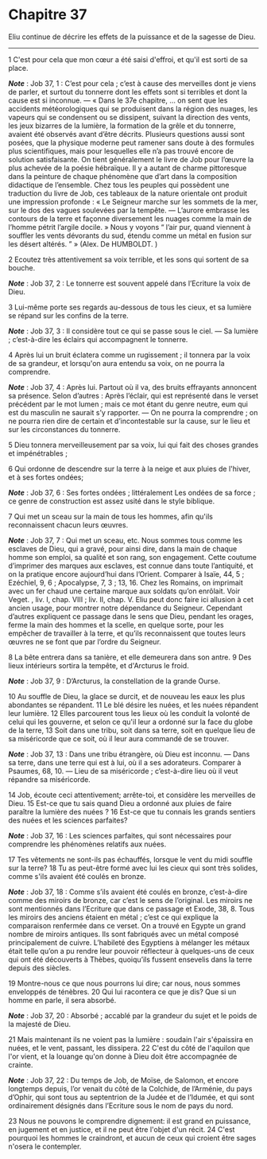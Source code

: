 # Chapitre 37

Eliu continue de décrire les effets de la puissance et de la sagesse de Dieu.

***

1 C'est pour cela que mon cœur a été saisi d'effroi, et qu'il est sorti de sa place.

***Note*** :  Job 37, 1 : C’est pour cela ; c’est à cause des merveilles dont je viens de parler, et surtout du tonnerre dont les effets sont si terribles et dont la cause est si inconnue. ― « Dans le 37e chapitre, … on sent que les accidents météorologiques qui se produisent dans la région des nuages, les vapeurs qui se condensent ou se dissipent, suivant la direction des vents, les jeux bizarres de la lumière, la formation de la grêle et du tonnerre, avaient été observés avant d’être décrits. Plusieurs questions aussi sont posées, que la physique moderne peut ramener sans doute à des formules plus scientifiques, mais pour lesquelles elle n’a pas trouvé encore de solution satisfaisante. On tient généralement le livre de Job pour l’œuvre la plus achevée de la poésie hébraïque. Il y a autant de charme pittoresque dans la peinture de chaque phénomène que d’art dans la composition didactique de l’ensemble. Chez tous les peuples qui possèdent une traduction du livre de Job, ces tableaux de la nature orientale ont produit
une impression profonde : « Le Seigneur marche sur les sommets de la mer, sur le dos des vagues soulevées par la tempête. ― L’aurore embrasse les contours de la terre et façonne diversement les nuages comme la main de l’homme pétrit l’argile docile. » Nous y voyons “ l’air pur, quand viennent à souffler les vents dévorants du sud, étendu comme un métal en fusion sur les désert altérés. ” » (Alex. De HUMBOLDT. )

2 Ecoutez très attentivement sa voix terrible, et les sons qui sortent de sa bouche.

***Note*** :  Job 37, 2 : Le tonnerre est souvent appelé dans l’Ecriture la voix de Dieu.

3 Lui-même porte ses regards au-dessous de tous les cieux, et sa lumière se répand sur les confins de la terre.

***Note*** :  Job 37, 3 : Il considère tout ce qui se passe sous le ciel. ― Sa lumière ; c’est-à-dire les éclairs qui accompagnent le tonnerre.

4 Après lui un bruit éclatera comme un rugissement ; il tonnera par la voix de sa grandeur, et lorsqu'on aura entendu sa voix, on ne pourra la comprendre.

***Note*** :  Job 37, 4 : Après lui. Partout où il va, des bruits effrayants annoncent sa présence. Selon d’autres : Après l’éclair, qui est représenté dans le verset précédent par le mot lumen ; mais ce mot étant du genre neutre, eum qui est du masculin ne saurait s’y rapporter. ― On ne pourra la comprendre ; on ne pourra rien dire de certain et d’incontestable sur la cause, sur le lieu et sur les circonstances du tonnerre.

5 Dieu tonnera merveilleusement par sa voix, lui qui fait des choses grandes et impénétrables ;


6 Qui ordonne de descendre sur la terre à la neige et aux pluies de l'hiver, et à ses fortes ondées;

***Note*** :  Job 37, 6 : Ses fortes ondées ; littéralement Les ondées de sa force ; ce genre de construction est assez usité dans le style biblique.

7 Qui met un sceau sur la main de tous les hommes, afin qu'ils reconnaissent chacun leurs œuvres.

***Note*** :  Job 37, 7 : Qui met un sceau, etc. Nous sommes tous comme les esclaves de Dieu, qui a gravé, pour ainsi dire, dans la main de chaque homme son emploi, sa qualité et son rang, son engagement. Cette coutume d’imprimer des marques aux esclaves, est connue dans toute l’antiquité, et on la pratique encore aujourd’hui dans l’Orient. Comparer à Isaïe, 44, 5 ; Ezéchiel, 9, 6 ; Apocalypse, 7, 3 ; 13, 16. Chez les Romains, on imprimait avec un fer chaud une certaine marque aux soldats qu’on enrôlait. Voir Veget. , liv. I, chap. VIII ; liv. II, chap. V. Eliu peut donc faire ici allusion à cet ancien usage, pour montrer notre dépendance du Seigneur. Cependant d’autres expliquent ce passage dans le sens que Dieu, pendant les orages, ferme la main des hommes et la scelle, en quelque sorte, pour les empêcher de travailler à la terre, et qu’ils reconnaissent que toutes leurs œuvres ne se font que par l’ordre du Seigneur.

8 La bête entrera dans sa tanière, et elle demeurera dans son antre. 9 Des lieux intérieurs sortira la tempête, et d'Arcturus le froid.

***Note*** :  Job 37, 9 : D’Arcturus, la constellation de la grande Ourse.

10 Au souffle de Dieu, la glace se durcit, et de nouveau les eaux les plus abondantes se répandent. 11 Le blé désire les nuées, et les nuées répandent leur lumière. 12 Elles parcourent tous les lieux où les conduit la volonté de celui qui les gouverne, et selon ce qu'il leur a ordonné sur la face du globe de la terre, 13 Soit dans une tribu, soit dans sa terre, soit en quelque lieu de sa miséricorde que ce soit, où il leur aura commandé de se trouver.

***Note*** :  Job 37, 13 : Dans une tribu étrangère, où Dieu est inconnu. ― Dans sa terre, dans une terre qui est à lui, où il a ses adorateurs. Comparer à Psaumes, 68, 10. ― Lieu de sa miséricorde ; c’est-à-dire lieu où il veut répandre sa miséricorde.


14 Job, écoute ceci attentivement; arrête-toi, et considère les merveilles de Dieu. 15 Est-ce que tu sais quand Dieu a ordonné aux pluies de faire paraître la lumière des nuées ? 16 Est-ce que tu connais les grands sentiers des nuées et les sciences parfaites?

***Note*** :  Job 37, 16 : Les sciences parfaites, qui sont nécessaires pour comprendre les phénomènes relatifs aux nuées.

17 Tes vêtements ne sont-ils pas échauffés, lorsque le vent du midi souffle sur la terre? 18 Tu as peut-être formé avec lui les cieux qui sont très solides, comme s'ils avaient été coulés en bronze.

***Note*** :  Job 37, 18 : Comme s’ils avaient été coulés en bronze, c’est-à-dire comme des miroirs de bronze, car c’est le sens de l’original. Les miroirs ne sont mentionnés dans l’Ecriture que dans ce passage et Exode, 38, 8. Tous les miroirs des anciens étaient en métal ; c’est ce qui explique la comparaison renfermée dans ce verset. On a trouvé en Egypte un grand nombre de miroirs antiques. Ils sont fabriqués avec un métal composé principalement de cuivre. L’habileté des Egyptiens à mélanger les métaux était telle qu’on a pu rendre leur pouvoir réflecteur à quelques-uns de ceux qui ont été découverts à Thèbes, quoiqu’ils fussent ensevelis dans la terre depuis des siècles.

19 Montre-nous ce que nous pourrons lui dire; car nous, nous sommes enveloppés de ténèbres. 20 Qui lui racontera ce que je dis? Que si un homme en parle, il sera absorbé.

***Note*** :  Job 37, 20 : Absorbé ; accablé par la grandeur du sujet et le poids de la majesté de Dieu.

21 Mais maintenant ils ne voient pas la lumière : soudain l'air s'épaissira en nuées, et le vent, passant, les dissipera. 22 C'est du côté de l'aquilon que l'or vient, et la louange qu'on donne à Dieu doit être accompagnée de crainte.

***Note*** :  Job 37, 22 : Du temps de Job, de Moïse, de Salomon, et encore longtemps depuis, l’or venait du côté de la Colchide, de l’Arménie, du pays d’Ophir, qui sont tous au septentrion de la Judée et de l’Idumée, et qui sont ordinairement désignés dans l’Ecriture sous le nom de pays du nord.

23 Nous ne pouvons le comprendre dignement: il est grand en puissance, en jugement et en justice, et il ne peut être l'objet d'un récit. 24 C'est pourquoi les hommes le craindront, et aucun de ceux qui croient être sages n'osera le contempler.

